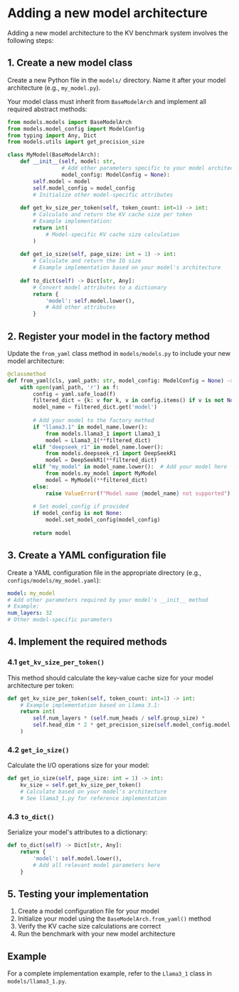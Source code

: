 # Adding a new model architecture

Adding a new model architecture to the KV benchmark system involves the following steps:

## 1. Create a new model class

Create a new Python file in the `models/` directory. Name it after your model architecture (e.g., `my_model.py`).

Your model class must inherit from `BaseModelArch` and implement all required abstract methods:

```python
from models.models import BaseModelArch
from models.model_config import ModelConfig
from typing import Any, Dict
from models.utils import get_precision_size

class MyModel(BaseModelArch):
    def __init__(self, model: str, 
                 # Add other parameters specific to your model architecture
                 model_config: ModelConfig = None):
        self.model = model
        self.model_config = model_config
        # Initialize other model-specific attributes
        
    def get_kv_size_per_token(self, token_count: int=1) -> int:
        # Calculate and return the KV cache size per token
        # Example implementation:
        return int(
            # Model-specific KV cache size calculation
        )
    
    def get_io_size(self, page_size: int = 1) -> int:
        # Calculate and return the IO size
        # Example implementation based on your model's architecture
        
    def to_dict(self) -> Dict[str, Any]:
        # Convert model attributes to a dictionary
        return {
            'model': self.model.lower(),
            # Add other attributes
        }
```

## 2. Register your model in the factory method

Update the `from_yaml` class method in `models/models.py` to include your new model architecture:

```python
@classmethod
def from_yaml(cls, yaml_path: str, model_config: ModelConfig = None) -> 'BaseModelArch':
    with open(yaml_path, 'r') as f:
        config = yaml.safe_load(f)
        filtered_dict = {k: v for k, v in config.items() if v is not None}
        model_name = filtered_dict.get('model')
        
        # Add your model to the factory method
        if "llama3.1" in model_name.lower():
            from models.llama3_1 import Llama3_1
            model = Llama3_1(**filtered_dict)    
        elif "deepseek_r1" in model_name.lower():
            from models.deepseek_r1 import DeepSeekR1
            model = DeepSeekR1(**filtered_dict)
        elif "my_model" in model_name.lower():  # Add your model here
            from models.my_model import MyModel
            model = MyModel(**filtered_dict)
        else:
            raise ValueError(f"Model name {model_name} not supported")
        
        # Set model_config if provided
        if model_config is not None:
            model.set_model_config(model_config)
            
        return model
```

## 3. Create a YAML configuration file

Create a YAML configuration file in the appropriate directory (e.g., `configs/models/my_model.yaml`):

```yaml
model: my_model
# Add other parameters required by your model's __init__ method
# Example:
num_layers: 32
# Other model-specific parameters
```

## 4. Implement the required methods

### 4.1 `get_kv_size_per_token()`

This method should calculate the key-value cache size for your model architecture per token:

```python
def get_kv_size_per_token(self, token_count: int=1) -> int:
    # Example implementation based on Llama 3.1:
    return int(
        self.num_layers * (self.num_heads / self.group_size) * 
        self.head_dim * 2 * get_precision_size(self.model_config.model.model_quant_mode) * token_count
    )
```

### 4.2 `get_io_size()`

Calculate the I/O operations size for your model:

```python
def get_io_size(self, page_size: int = 1) -> int:
    kv_size = self.get_kv_size_per_token()
    # Calculate based on your model's architecture
    # See llama3_1.py for reference implementation
```

### 4.3 `to_dict()`

Serialize your model's attributes to a dictionary:

```python
def to_dict(self) -> Dict[str, Any]:
    return {
        'model': self.model.lower(),
        # Add all relevant model parameters here
    }
```

## 5. Testing your implementation

1. Create a model configuration file for your model
2. Initialize your model using the `BaseModelArch.from_yaml()` method
3. Verify the KV cache size calculations are correct
4. Run the benchmark with your new model architecture

## Example

For a complete implementation example, refer to the `Llama3_1` class in `models/llama3_1.py`.

